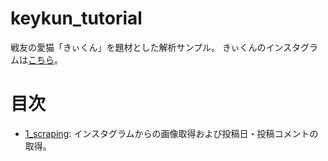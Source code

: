 # keykun_tutorial

戦友の愛猫「きぃくん」を題材とした解析サンプル。
きぃくんのインスタグラムは[こちら](https://www.instagram.com/keykun_0501/)。

# 目次
- [1_scraping](https://github.com/Hexans/keykun_tutorial/tree/master/1_scraping): インスタグラムからの画像取得および投稿日・投稿コメントの取得。
